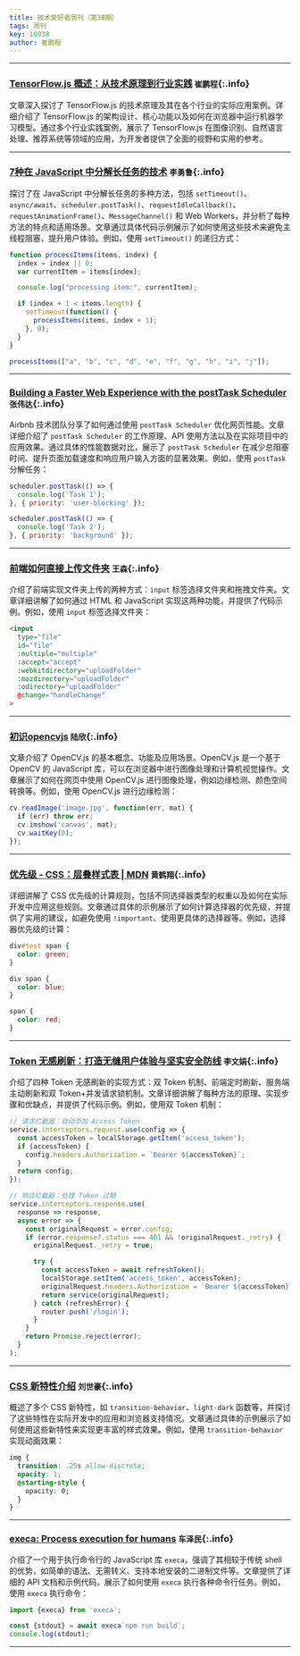 ```yaml
---
title: 技术爱好者周刊（第38期）
tags: 周刊
key: 10038
author: 崔鹏程
---
```

---

### [TensorFlow.js 概述：从技术原理到行业实践](https://zhuanlan.zhihu.com/p/27328238529) `崔鹏程`{:.info}

文章深入探讨了 TensorFlow.js 的技术原理及其在各个行业的实际应用案例。详细介绍了 TensorFlow.js 的架构设计、核心功能以及如何在浏览器中运行机器学习模型。通过多个行业实践案例，展示了 TensorFlow.js 在图像识别、自然语言处理、推荐系统等领域的应用，为开发者提供了全面的视野和实用的参考。

---

### [7种在 JavaScript 中分解长任务的技术](https://mp.weixin.qq.com/s/pcJaHNNA90Qsmqq4peItVQ) `李勇鲁`{:.info}

探讨了在 JavaScript 中分解长任务的多种方法，包括 `setTimeout()`、`async/await`、`scheduler.postTask()`、`requestIdleCallback()`、`requestAnimationFrame()`、`MessageChannel()` 和 Web Workers，并分析了每种方法的特点和适用场景。文章通过具体代码示例展示了如何使用这些技术来避免主线程阻塞，提升用户体验。例如，使用 `setTimeout()` 的递归方式：

```javascript
function processItems(items, index) {
  index = index || 0;
  var currentItem = items[index];

  console.log("processing item:", currentItem);

  if (index + 1 < items.length) {
    setTimeout(function() {
      processItems(items, index + 1);
    }, 0);
  }
}

processItems(["a", "b", "c", "d", "e", "f", "g", "h", "i", "j"]);
```

---

### [Building a Faster Web Experience with the postTask Scheduler](https://medium.com/airbnb-engineering/building-a-faster-web-experience-with-the-posttask-scheduler-276b83454e91) `张伟达`{:.info}

Airbnb 技术团队分享了如何通过使用 `postTask Scheduler` 优化网页性能。文章详细介绍了 `postTask Scheduler` 的工作原理、API 使用方法以及在实际项目中的应用效果。通过具体的性能数据对比，展示了 `postTask Scheduler` 在减少总阻塞时间、提升页面加载速度和响应用户输入方面的显著效果。例如，使用 `postTask` 分解任务：

```javascript
scheduler.postTask(() => {
  console.log('Task 1');
}, { priority: 'user-blocking' });

scheduler.postTask(() => {
  console.log('Task 2');
}, { priority: 'background' });
```

---

### [前端如何直接上传文件夹](https://juejin.cn/post/7292323606875553843) `王森`{:.info}

介绍了前端实现文件夹上传的两种方式：`input` 标签选择文件夹和拖拽文件夹。文章详细讲解了如何通过 HTML 和 JavaScript 实现这两种功能，并提供了代码示例。例如，使用 `input` 标签选择文件夹：

```html
<input
  type="file"
  id="file"
  :multiple="multiple"
  :accept="accept"
  :webkitdirectory="uploadFolder"
  :mozdirectory="uploadFolder"
  :odirectory="uploadFolder"
  @change="handleChange"
>
```

---

### [初识opencvjs](https://zhuanlan.zhihu.com/p/647118716) `陆欣`{:.info}

文章介绍了 OpenCV.js 的基本概念、功能及应用场景。OpenCV.js 是一个基于 OpenCV 的 JavaScript 库，可以在浏览器中进行图像处理和计算机视觉操作。文章展示了如何在网页中使用 OpenCV.js 进行图像处理，例如边缘检测、颜色空间转换等。例如，使用 OpenCV.js 进行边缘检测：

```javascript
cv.readImage('image.jpg', function(err, mat) {
  if (err) throw err;
  cv.imshow('canvas', mat);
  cv.waitKey(0);
});
```

---

### [优先级 - CSS：层叠样式表 | MDN](https://developer.mozilla.org/zh-CN/docs/Web/CSS/CSS_cascade/Specificity) `黄鹤翔`{:.info}

详细讲解了 CSS 优先级的计算规则，包括不同选择器类型的权重以及如何在实际开发中应用这些规则。文章通过具体的示例展示了如何计算选择器的优先级，并提供了实用的建议，如避免使用 `!important`、使用更具体的选择器等。例如，选择器优先级的计算：

```css
div#test span {
  color: green;
}

div span {
  color: blue;
}

span {
  color: red;
}
```

---

### [Token 无感刷新：打造无缝用户体验与坚实安全防线](https://juejin.cn/post/7471353450752671753) `李文娟`{:.info}

介绍了四种 Token 无感刷新的实现方式：双 Token 机制、前端定时刷新、服务端主动刷新和双 Token+并发请求锁机制。文章详细讲解了每种方法的原理、实现步骤和优缺点，并提供了代码示例。例如，使用双 Token 机制：

```javascript
// 请求拦截器：自动添加 Access Token
service.interceptors.request.use(config => {
  const accessToken = localStorage.getItem('access_token');
  if (accessToken) {
    config.headers.Authorization = `Bearer ${accessToken}`;
  }
  return config;
});

// 响应拦截器：处理 Token 过期
service.interceptors.response.use(
  response => response,
  async error => {
    const originalRequest = error.config;
    if (error.response?.status === 401 && !originalRequest._retry) {
      originalRequest._retry = true;

      try {
        const accessToken = await refreshToken();
        localStorage.setItem('access_token', accessToken);
        originalRequest.headers.Authorization = `Bearer ${accessToken}`;
        return service(originalRequest);
      } catch (refreshError) {
        router.push('/login');
      }
    }
    return Promise.reject(error);
  }
);
```

---

### [CSS 新特性介绍](https://juejin.cn/post/7450434330672234530) `刘世豪`{:.info}

概述了多个 CSS 新特性，如 `transition-behavior`、`light-dark` 函数等，并探讨了这些特性在实际开发中的应用和浏览器支持情况。文章通过具体的示例展示了如何使用这些新特性来实现更丰富的样式效果。例如，使用 `transition-behavior` 实现动画效果：

```css
img {
  transition: .25s allow-discrete;
  opacity: 1;
  @starting-style {
    opacity: 0;
  }
}
```

---

### [execa: Process execution for humans](https://github.com/sindresorhus/execa) `车泽民`{:.info}

介绍了一个用于执行命令行的 JavaScript 库 `execa`，强调了其相较于传统 shell 的优势，如简单的语法、无需转义、支持本地安装的二进制文件等。文章提供了详细的 API 文档和示例代码，展示了如何使用 `execa` 执行各种命令行任务。例如，使用 `execa` 执行命令：

```javascript
import {execa} from 'execa';

const {stdout} = await execa`npm run build`;
console.log(stdout);
```

---
